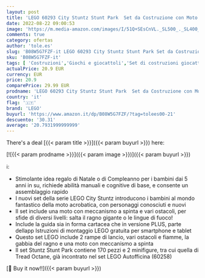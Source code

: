 ```yaml
---
layout: post
title: 'LEGO 60293 City Stuntz Stunt Park  Set da Costruzione con Moto Giocattolo con Meccanismo a Spinta  Rampe  Gabbia per il Ragno e Minifigura Pilota'
date: 2022-08-22 09:00:53
image: 'https://m.media-amazon.com/images/I/51Q+SEsCnVL._SL500_._SL400_.jpg'
comments: true
category: ofertas
author: 'tole.es'
slug: 'B08W5G7FZF-it LEGO 60293 City Stuntz Stunt Park Set da Costruzione con...'
sku: 'B08W5G7FZF-it'
tags: [ 'Costruzioni','Giochi e giocattoli','Set di costruzioni giocattolo','lego','🇮🇹', ]
actualPrice: 20.9 EUR
currency: EUR
price: 20.9
comparePrice: 29.99 EUR
prodname: 'LEGO 60293 City Stuntz Stunt Park  Set da Costruzione con Moto Giocattolo con Meccanismo a Spinta  Rampe  Gabbia per il Ragno e Minifigura Pilota'
country: 'it'
flag: '🇮🇹'
brand: 'LEGO'
buyurl: 'https://www.amazon.it/dp/B08W5G7FZF/?tag=tolees00-21'
descuento: '30.31'
average: '20.7931999999999'
---
```


There's a deal [{{< param title >}}]({{< param buyurl >}})  here:

[![{{< param prodname >}}]({{< param image >}})]({{< param buyurl >}})

ℹ️:

- Stimolante idea regalo di Natale o di Compleanno per i bambini dai 5 anni in su, richiede abilità manuali e cognitive di base, e consente un assemblaggio rapido
- I nuovi set della serie LEGO City Stuntz introducono i bambini al mondo fantastico della moto acrobatica, con personaggi conosciuti e nuovi
- Il set include una moto con meccanismo a spinta e vari ostacoli, per sfide di diversi livelli: salta il ragno gigante o le lingue di fuoco!
- Include la guida sia in forma cartacea che in versione PLUS, parte dellapp Istruzioni di montaggio LEGO gratuita per smartphone e tablet
- Questo set LEGO include 2 rampe di lancio, vari ostacoli e fiamme, la gabbia del ragno e una moto con meccanismo a spinta
- Il set Stuntz Stunt Park contiene 170 pezzi e 2 minifigure, tra cui quella di Tread Octane, già incontrato nel set LEGO Autofficina (60258)

[🛒 Buy it now!!]({{< param buyurl >}})
